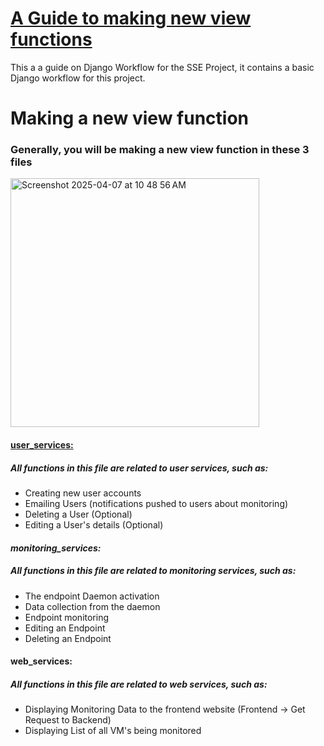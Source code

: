 # <ins>A Guide to making new view functions </ins>
This a a guide on Django Workflow for the SSE Project, it contains a basic Django workflow for this project.



# Making a new view function

### Generally, you will be making a new view function in these 3 files

<img width="398" alt="Screenshot 2025-04-07 at 10 48 56 AM" src="https://github.com/user-attachments/assets/2b2618f3-5601-4120-811c-f3197321bfa0" />

####  <ins>user_services: <ins/>
##### All functions in this file are related to user services, such as:
- Creating new user accounts
- Emailing Users (notifications pushed to users about monitoring)
- Deleting a User (Optional)
- Editing a User's details (Optional)


#### _monitoring_services:_
##### All functions in this file are related to monitoring services, such as:
- The endpoint Daemon activation
- Data collection from the daemon
- Endpoint monitoring
- Editing an Endpoint
- Deleting an Endpoint


#### web_services:
##### All functions in this file are related to web services, such as:
- Displaying Monitoring Data to the frontend website (Frontend -> Get Request to Backend)
- Displaying List of all VM's being monitored
